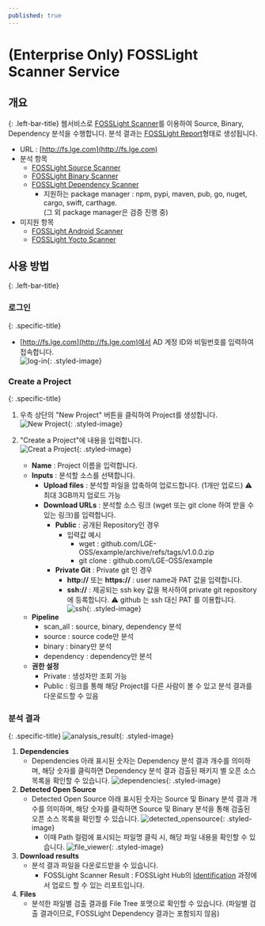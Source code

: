 ```yaml
---
published: true
---
```


# (Enterprise Only) FOSSLight Scanner Service 

## 개요
{: .left-bar-title}
웹서비스로 [FOSSLight Scanner](https://fosslight.org/fosslight-guide/scanner/)를 이용하여 Source, Binary, Dependency 분석을 수행합니다. 분석 결과는 [FOSSLight Report](https://fosslight.org/hub-guide/learn/2_fosslight_report.html)형태로 생성됩니다.    
- URL : [http://fs.lge.com](http://fs.lge.com)
- 분석 항목 
    - [FOSSLight Source Scanner](https://fosslight.org/fosslight-guide/scanner/2_source.html)
    - [FOSSLight Binary Scanner](https://fosslight.org/fosslight-guide/scanner/4_binary.html)
    - [FOSSLight Dependency Scanner](https://fosslight.org/fosslight-guide/scanner/3_dependency.html)
        - 지원하는 package manager : npm, pypi, maven, pub, go, nuget, cargo, swift, carthage.  
          (그 외 package manager은 검증 진행 중)  
- 미지원 항목
    - [FOSSLight Android Scanner](https://fosslight.org/fosslight-guide/scanner/6_android.html)
    - [FOSSLight Yocto Scanner](https://fosslight.org/fosslight-guide/scanner/5_yocto.html)


## 사용 방법
{: .left-bar-title}

### 로그인
{: .specific-title}
- [http://fs.lge.com](http://fs.lge.com)에서 AD 계정 ID와 비밀번호를 입력하여 접속합니다.<br>
![log-in](images/7_fl_ss_login.png){: .styled-image}  

### Create a Project 
{: .specific-title} 
1. 우측 상단의 "New Project" 버튼을 클릭하여 Project를 생성합니다.  
![New Project](images/7_fl_ss_newproject.png){: .styled-image}  

2. "Create a Project"에 내용을 입력합니다.  
![Creat a Project](images/7_fl_ss_create_project.png){: .styled-image}
    - **Name** : Project 이름을 입력합니다.
    - **Inputs** : 분석할 소스를 선택합니다.
        - **Upload files** : 분석할 파일을 압축하여 업로드합니다. (1개만 업로드)
              ⚠️ 최대 3GB까지 업로드 가능
        - **Download URLs** : 분석할 소스 링크 (wget 또는 git clone 하여 받을 수 있는 링크)를 입력합니다.
            - **Public** : 공개된 Repository인 경우 
                - 입력값 예시
                    - wget : github.com/LGE-OSS/example/archive/refs/tags/v1.0.0.zip
                    - git clone : github.com/LGE-OSS/example
            - **Private Git** : Private git 인 경우
                - **http://** 또는 **https://** : user name과 PAT 값을 입력합니다. 
                - **ssh://** : 제공되는 ssh key 값을 복사하여 private git repository에 등록합니다. ⚠️ github 는 ssh 대신 PAT 를 이용합니다.  
                ![ssh](images/7_fl_ss_ssh.png){: .styled-image}  
    - **Pipeline**
        - scan_all : source, binary, dependency 분석
        - source : source code만 분석 
        - binary : binary만 분석
        - dependency : dependency만 분석
    - **권한 설정**
        - Private : 생성자만 조회 가능
        - Public : 링크를 통해 해당 Project를 다른 사람이 볼 수 있고 분석 결과를 다운로드할 수 있음 


### 분석 결과
{: .specific-title} 
![analysis_result](images/7_fl_ss_analysis_result.png){: .styled-image}
1. **Dependencies**
    - Dependencies 아래 표시된 숫자는 Dependency 분석 결과 개수를 의미하며, 해당 숫자를 클릭하면 Dependency 분석 결과 검출된 패키지 별 오픈 소스 목록을 확인할 수 있습니다.
    ![dependencies](images/7_fl_ss_dependencies.png){: .styled-image} 
2. **Detected Open Source**
    - Detected Open Source 아래 표시된 숫자는 Source 및 Binary 분석 결과 개수를 의미하며, 해당 숫자를 클릭하면 Source 및 Binary 분석을 통해 검출된 오픈 소스 목록을 확인할 수 있습니다.
    ![detected_opensource](images/7_fl_ss_detected_opensource.png){: .styled-image}  
        - 이때 Path 컬럼에 표시되는 파일명 클릭 시, 해당 파일 내용을 확인할 수 있습니다.
        ![file_viewer](images/7_fl_ss_file_viewer.png){: .styled-image}
3. **Download results**
    - 분석 결과 파일을 다운로드받을 수 있습니다.  
        - FOSSLight Scanner Result : FOSSLight Hub의 [Identification](https://fosslight.org/hub-guide/tutorial/1_project/2_Identification/) 과정에서 업로드 할 수 있는 리포트입니다. 
4. **Files**
    - 분석한 파일별 검출 결과를 File Tree 포맷으로 확인할 수 있습니다. (파일별 검출 결과이므로, FOSSLight Dependency 결과는 포함되지 않음)
